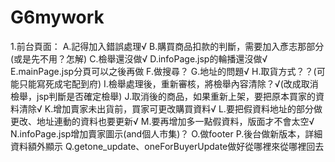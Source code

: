 # G6mywork

1.前台頁面：
A.記得加入錯誤處理√	
B.購買商品扣款的判斷，需要加入彥志那部分(或是先不用？怎解)
C.檢舉還沒做√
D.infoPage.jsp的輪播還沒做√
E.mainPage.jsp分頁可以之後再做
F.做搜尋？
G.地址的問題√
H.取貨方式？？(可能只能寫死成宅配到府)
I.檢舉處理後，重新審核，將檢舉內容清除？√(改成取消檢舉，jsp判斷是否確定檢舉)
J.取消後的商品，如果重新上架，要把原本買家的資料清除√
K.增加賣家未出貨前，買家可更改購買資料√
L.要把假資料地址的部分做更改、地址連動的資料也要更新√
M.要再增加多一點假資料，版面才不會太空√
N.infoPage.jsp增加賣家圖示(and個人市集)？
O.做footer
P.後台做新版本，詳細資料額外顯示
Q.getone_update、oneForBuyerUpdate做好從哪裡來從哪裡回去

